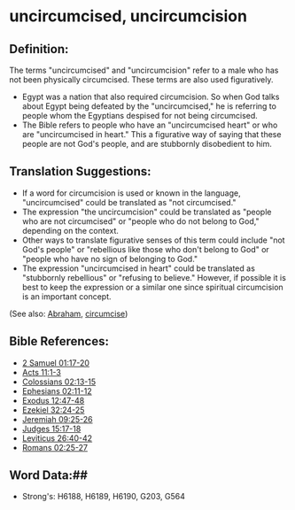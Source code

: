 # uncircumcised, uncircumcision #

## Definition: ##

The terms "uncircumcised" and "uncircumcision" refer to a male who has not been physically circumcised. These terms are also used figuratively.

* Egypt was a nation that also required circumcision. So when God talks about Egypt being defeated by the "uncircumcised," he is referring to people whom the Egyptians despised for not being circumcised.
* The Bible refers to people who have an "uncircumcised heart" or who are "uncircumcised in heart." This a figurative way of saying that these people are not God's people, and are stubbornly disobedient to him.

## Translation Suggestions: ##

* If a word for circumcision is used or known in the language, "uncircumcised" could be translated as "not circumcised."
* The expression "the uncircumcision" could be translated as "people who are not circumcised" or "people who do not belong to God," depending on the context.
* Other ways to translate figurative senses of this term could include "not God's people" or "rebellious like those who don't belong to God" or "people who have no sign of belonging to God."
* The expression "uncircumcised in heart" could be translated as "stubbornly rebellious" or "refusing to believe." However, if possible it is best to keep the expression or a similar one since spiritual circumcision is an important concept.

(See also: [Abraham](../other/abraham.md), [circumcise](../kt/circumcise.md))

## Bible References: ##

* [2 Samuel 01:17-20](rc://en/tn/help/2sa/01/17)
* [Acts 11:1-3](rc://en/tn/help/act/11/01)
* [Colossians 02:13-15](rc://en/tn/help/col/02/13)
* [Ephesians 02:11-12](rc://en/tn/help/eph/02/11)
* [Exodus 12:47-48](rc://en/tn/help/exo/12/47)
* [Ezekiel 32:24-25](rc://en/tn/help/ezk/32/24)
* [Jeremiah 09:25-26](rc://en/tn/help/jer/09/25)
* [Judges 15:17-18](rc://en/tn/help/jdg/15/17)
* [Leviticus 26:40-42](rc://en/tn/help/lev/26/40)
* [Romans 02:25-27](rc://en/tn/help/rom/02/25)

## Word Data:##

* Strong's: H6188, H6189, H6190, G203, G564

